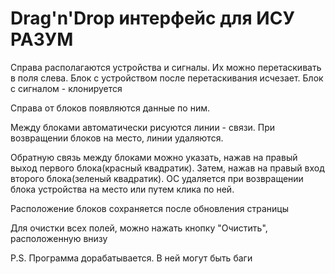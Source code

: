 # Drag'n'Drop интерфейс для ИСУ РАЗУМ



Справа располагаются устройства и сигналы. Их можно перетаскивать в поля слева. Блок с устройством после перетаскивания исчезает.  Блок с сигналом - клонируется

Справа от блоков появляются данные по ним. 

Между блоками автоматически рисуются линии - связи. При возвращении блоков на место, линии удаляются. 

Обратную связь между блоками можно указать, нажав на правый выход первого блока(красный квадратик). Затем, нажав на правый вход второго блока(зеленый квадратик). ОС удаляется при возвращении блока устройства на место или путем клика по ней. 

Расположение блоков сохраняется после обновления страницы

Для очистки всех полей, можно нажать кнопку "Очистить", расположенную внизу

P.S. Программа дорабатывается. В ней могут быть баги

